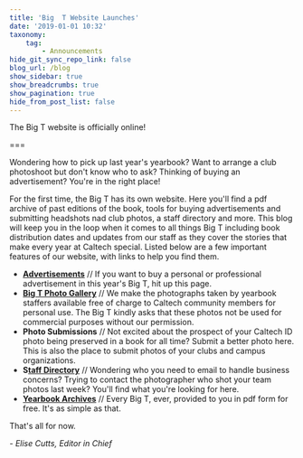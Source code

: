 ```yaml
---
title: 'Big  T Website Launches'
date: '2019-01-01 10:32'
taxonomy:
    tag:
        - Announcements
hide_git_sync_repo_link: false
blog_url: /blog
show_sidebar: true
show_breadcrumbs: true
show_pagination: true
hide_from_post_list: false
---
```


The Big T website is officially online! 

===

Wondering how to pick up last year's yearbook? Want to arrange a club photoshoot but don't know who to ask? Thinking of buying an advertisement? You're in the right place!

For the first time, the Big T has its own website. Here you'll find a pdf archive of past editions of the book, tools for buying advertisements and submitting headshots nad club photos, a staff directory and more. This blog will keep you in the loop when it comes to all things Big T including book distribution dates and updates from our staff as they cover the stories that make every year at Caltech special. Listed below are a few important features of our website, with links to help you find them.

* **[Advertisements](https://www.cognitoforms.com/CaltechYearbook1/CaltechYearbook20182019AdvertisementPurchaseForm)** // If you want to buy a personal or professional advertisement in this year's Big T, hit up this page.
* **[Big T Photo Gallery](https://www.flickr.com/photos/caltechbigt/)** // We make the photographs taken by yearbook staffers available free of charge to Caltech community members for personal use. The Big T kindly asks that these photos not be used for commercial purposes without our permission.
* **Photo Submissions** // Not excited about the prospect of your Caltech ID photo being preserved in a book for all time? Submit a better photo here. This is also the place to submit photos of your clubs and campus organizations.
* **S[taff Directory](https://bigt.cf/about)** // Wondering who you need to email to handle business concerns? Trying to contact the photographer who shot your team photos last week? You'll find what you're looking for here.
* **[Yearbook Archives](https://bigt.cf/archive)** // Every Big T, ever, provided to you in pdf form for free. It's as simple as that.

That's all for now.

_- Elise Cutts, Editor in Chief_

